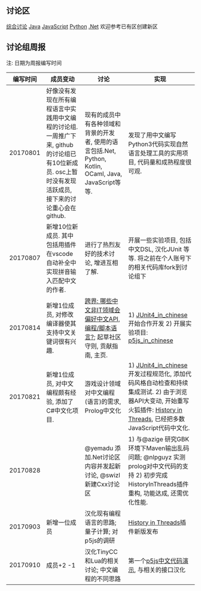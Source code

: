 ## 讨论区
[综合讨论](https://github.com/program-in-chinese/overview/issues) [Java](https://github.com/program-in-chinese/Java) [JavaScript](https://github.com/program-in-chinese/JavaScript) [Python](https://github.com/program-in-chinese/Python) [.Net](https://github.com/program-in-chinese/.Net) 欢迎参考已有区创建新区

## 讨论组周报

注: 日期为周报编写时间

编写时间 | 成员变动 | 讨论 | 实现
------------ | ------------- | ------------- | -------------
20170801 | 好像没有发现在所有编程语言中实践用中文编程的讨论组. 一周推广下来, github的讨论组已有10位新成员. osc上暂时没有发现活跃成员, 接下来的讨论重心会在github. | 现有的成员中有各种领域和背景的开发者, 使用的语言包括.Net, Python, Kotlin, OCaml, Java, JavaScript等等. | 发现了用中文编写Python3代码实现自然语言处理工具的实用项目, 代码量和成熟程度很可观. |
20170807 | 新增10位新成员. 其中包括用插件在vscode自动补全中实现拼音输入匹配中文的作者. | 进行了热烈友好的技术讨论, 增进互相了解. | 开展一些实验项目, 包括中文DSL, 汉化JUnit 等等. 将之前在个人账号下的相关代码库fork到讨论组下 |
20170814 | 新增1位成员, 对修改编译器使其支持中文关键词很有兴趣. | [跨界: 哪些中文非IT领域会偏好中文API, 编程/脚本语言?](https://github.com/program-in-chinese/overview/issues/19); 起草社区守则, 贡献指南, 主页. | 1) [JUnit4_in_chinese](https://github.com/program-in-chinese/junit4_in_chinese)开始合作开发 2) 开展实验项目: [p5js_in_chinese](https://github.com/program-in-chinese/p5js_in_chinese) |
20170821 | 新增1位成员, 对中文编程颇有经验, 添加了C#中文化项目. | 游戏设计领域对中文编程(语言)的需求, Prolog中文化 | 1) [JUnit4_in_chinese](https://github.com/program-in-chinese/junit4_in_chinese)开发过程规范化, 添加代码风格自动检查和持续集成测试. 2) 由于浏览器API大变动, 开始重写火狐插件: [History in Threads](https://github.com/program-in-chinese/HistoryInThreads_WebExtension), 已经把多数JavaScript代码中文化. |
20170828 | | @yemadu 添加.Net讨论区内容并发起新讨论, @swizl 新建Cxx讨论区 | 1) 与@azige 研究GBK环境下Maven输出乱码问题; @nlpguyz 实测prolog对中文代码的支持 2) 初步完成HistoryInThreads插件重构, 功能达成, 还需优化性能. |
20170903 | 新增一位成员 | 汉化现有编程语言的思路; 量子计算; 对p5js的调研 | [History in Threads](https://addons.mozilla.org/en-US/firefox/addon/history-in-threads/)插件新版发布 |
20170910 | 成员+2 -1 | 汉化TinyCC和Lua的相关讨论; 中文编程的不同思路 | 第一个[p5js中文代码演示](https://my.oschina.net/u/750760/tweet/15262605), 与相关的接口汉化 |
